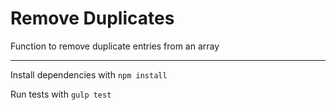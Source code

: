 # Remove Duplicates
Function to remove duplicate entries from an array

--------------------------------------------------

Install dependencies with `npm install`

Run tests with `gulp test`
